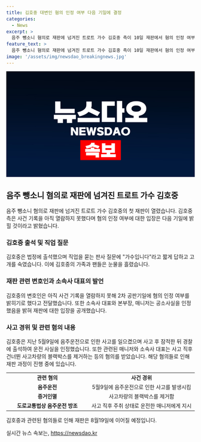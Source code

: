 ```yaml
---
title: 김호중 대변인 혐의 인정 여부 다음 기일에 결정
categories:
  - News
excerpt: >
  음주 뺑소니 혐의로 재판에 넘겨진 트로트 가수 김호중 측이 10일 재판에서 혐의 인정 여부는 다음 기일에 밝히겠다 밝혔다. 김호중은 직업을 묻는 판사 질문에 가수입니다라고 짧게 응답했고, 그의 변호인은 아직 사건기록을 열람·복사하지 못했다며 (혐의 인정 여부는) 다음 기일에 밝히겠다고 전했다. 김호중 소속사 대표와 본부장, 매니저는 공소사실을 인정했으며, 2차 공판기일은 8월 19일로 지정됐다.
feature_text: >
  음주 뺑소니 혐의로 재판에 넘겨진 트로트 가수 김호중 측이 10일 재판에서 혐의 인정 여부는 다음 기일에 밝히겠다 밝혔다. 김호중은 직업을 묻는 판사 질문에 가수입니다라고 짧게 응답했고, 그의 변호인은 아직 사건기록을 열람·복사하지 못했다며 (혐의 인정 여부는) 다음 기일에 밝히겠다고 전했다. 김호중 소속사 대표와 본부장, 매니저는 공소사실을 인정했으며, 2차 공판기일은 8월 19일로 지정됐다.
image: '/assets/img/newsdao_breakingnews.jpg'
---
```


<p><img src="/assets/img/newsdao_breakingnews.jpg" alt="ranknews 속보" /></p>

<h2 data-ke-size="size26">음주 뺑소니 혐의로 재판에 넘겨진 트로트 가수 김호중</h2>

<p data-ke-size="size16">음주 뺑소니 혐의로 재판에 넘겨진 트로트 가수 김호중의 첫 재판이 열렸습니다. 김호중 측은 사건 기록을 아직 열람하지 못했다며 혐의 인정 여부에 대한 입장은 다음 기일에 밝힐 것이라고 밝혔습니다.</p>

<h3>김호중 출석 및 직업 질문</h3>

<p data-ke-size="size16">김호중은 법정에 출석했으며 직업을 묻는 판사 질문에 "가수입니다"라고 짧게 답하고 고개를 숙였습니다. 이에 김호중의 가족과 팬들은 눈물을 흘렸습니다.</p>

<h3>재판 관련 변호인과 소속사 대표의 발언</h3>

<p data-ke-size="size16">김호중의 변호인은 아직 사건 기록을 열람하지 못해 2차 공판기일에 혐의 인정 여부를 밝히기로 했다고 전달했습니다. 또한 소속사 대표와 본부장, 매니저는 공소사실을 인정했음을 밝혀 재판에 대한 입장을 공개했습니다.</p>

<h3>사고 경위 및 관련 혐의 내용</h3>

<p data-ke-size="size16">김호중은 지난 5월9일에 음주운전으로 인한 사고를 일으켰으며 사고 후 잠적한 뒤 경찰에 출석하여 운전 사실을 인정했습니다. 또한 관련된 매니저와 소속사 대표는 사고 직후 건너뛴 사고차량의 블랙박스를 제거하는 등의 혐의를 받았습니다. 해당 혐의들로 인해 재판 과정이 진행 중에 있습니다.</p>

<table>
   <colgroup>
      <col style="width: 245px" />
      <col style="width: 319px" />
   </colgroup>
   <tbody>
      <tr>
         <td style="text-align: center; height: 17px;"><b>관련 혐의</b></td>
         <td style="text-align: center; height: 17px;"><b>사건 경위</b></td>
      </tr>
      <tr>
         <td style="text-align: center; height: 17px;"><b>음주운전</b></td>
         <td style="text-align: center; height: 17px;">5월9일에 음주운전으로 인한 사고를 발생시킴</td>
      </tr>
      <tr>
         <td style="text-align: center; height: 17px;"><b>증거인멸</b></td>
         <td style="text-align: center; height: 17px;">사고차량의 블랙박스를 제거함</td>
      </tr>
      <tr>
         <td style="text-align: center; height: 17px;"><b>도로교통법상 음주운전 방조</b></td>
         <td style="text-align: center; height: 17px;">사고 직후 주취 상태로 운전한 매니저에게 지시</td>
      </tr>
   </tbody>
</table>

<p data-ke-size="size16">김호중과 관련된 혐의들로 인해 재판은 8월19일에 이어질 예정입니다.</p>
실시간 뉴스 속보는, <a href="https://newsdao.kr" rel="dofollow">https://newsdao.kr</a>


